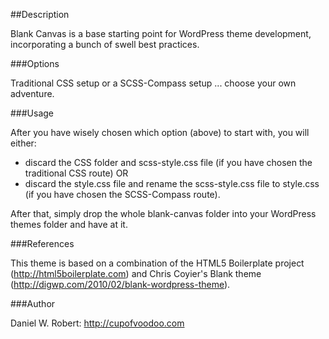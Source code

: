 ##Description

Blank Canvas is a base starting point for WordPress theme development, incorporating a bunch of swell best practices. 

###Options

Traditional CSS setup or a SCSS-Compass setup ... choose your own adventure.

###Usage

After you have wisely chosen which option (above) to start with, you will either:

- discard the CSS folder and scss-style.css file (if you have chosen the traditional CSS route) OR
- discard the style.css file and rename the scss-style.css file to style.css (if you have chosen the SCSS-Compass route).

After that, simply drop the whole blank-canvas folder into your WordPress themes folder and have at it.

###References

This theme is based on a combination of the HTML5 Boilerplate project (http://html5boilerplate.com) and
Chris Coyier's Blank theme (http://digwp.com/2010/02/blank-wordpress-theme).

###Author

Daniel W. Robert: http://cupofvoodoo.com